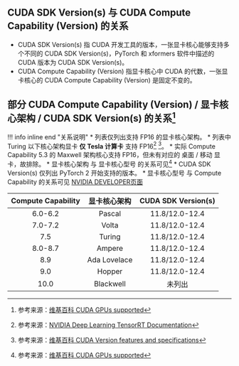 ## CUDA SDK Version(s) 与 CUDA Compute Capability (Version) 的关系
- CUDA SDK Version(s) 指 CUDA 开发工具的版本，一张显卡核心能够支持多个不同的 CUDA SDK Version(s)，PyTorch 和 xformers 软件中描述的 CUDA 版本为 CUDA SDK Version(s)。
- CUDA Compute Capability (Version) 指显卡核心中 CUDA 的代数，一张显卡核心的 CUDA Compute Capability (Version) 是固定不变的。

## 部分 CUDA Compute Capability (Version) / 显卡核心架构 / CUDA SDK Version(s) 的关系[^1]
!!! info inline end "关系说明"
    * 列表仅列出支持 FP16 的显卡核心架构。
    * 列表中 Turing 以下核心架构显卡 __仅 Tesla 计算卡__ 支持 FP16[^2] [^3]。
    * 实际 Compute Capability 5.3 的 Maxwell 架构核心支持 FP16，但未有对应的 桌面 / 移动 显卡，故排除。
    * 显卡核心架构 与 显卡核心型号 的关系可见[^1]
    * CUDA SDK Version(s) 仅列出 PyTorch 2 开始支持的版本。
    * 显卡核心型号 与 Compute Capability 的关系可见 [NVIDIA DEVELOPER页面](https://developer.nvidia.com/cuda-gpus#compute)

| Compute Capability | 显卡核心架构 | CUDA SDK Version(s) |
| :-: | :-: | :-: |
| 6.0-6.2 | Pascal | 11.8/12.0-12.4 |
| 7.0-7.2 | Volta | 11.8/12.0-12.4 |
| 7.5 | Turing | 11.8/12.0-12.4 |
| 8.0-8.7 | Ampere | 11.8/12.0-12.4 |
| 8.9 | Ada Lovelace | 11.8/12.0-12.4 |
| 9.0 | Hopper | 11.8/12.0-12.4 |
| 10.0 | Blackwell | 未列出 |

[^1]: 参考来源：[维基百科 CUDA GPUs supported](https://en.wikipedia.org/wiki/CUDA#GPUs_supported)
[^2]: 参考来源：[NVIDIA Deep Learning TensorRT Documentation](https://docs.nvidia.com/deeplearning/tensorrt/support-matrix/index.html#hardware-precision-matrix)
[^3]: 参考来源：[维基百科 CUDA Version features and specifications](https://en.wikipedia.org/wiki/CUDA#Version_features_and_specifications)